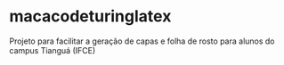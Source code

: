 # macacodeturinglatex
Projeto para facilitar a geração de capas e folha de rosto para alunos do campus Tianguá (IFCE)
